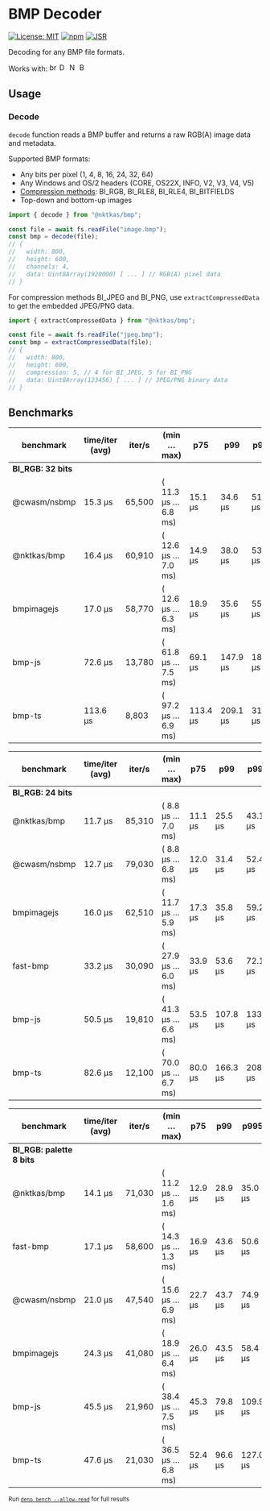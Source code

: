 # BMP Decoder

[![License: MIT](https://img.shields.io/badge/License-MIT-brightgreen.svg)](https://opensource.org/licenses/MIT)
[![npm](https://img.shields.io/npm/v/@nktkas/bmp)](https://www.npmjs.com/package/@nktkas/bmp)
[![JSR](https://jsr.io/badges/@nktkas/bmp)](https://jsr.io/@nktkas/bmp)

Decoding for any BMP file formats.

Works with:
<img alt="browsers" title="This package works with browsers." height="16px" src="https://jsr.io/logos/browsers.svg" />
<img alt="Deno" title="This package works with Deno." height="16px" src="https://jsr.io/logos/deno.svg" />
<img alt="Node.js" title="This package works with Node.js" height="16px" src="https://jsr.io/logos/node.svg" />
<img alt="Bun" title="This package works with Bun." height="16px" src="https://jsr.io/logos/bun.svg" />

## Usage

### Decode

`decode` function reads a BMP buffer and returns a raw RGB(A) image data and metadata.

Supported BMP formats:

- Any bits per pixel (1, 4, 8, 16, 24, 32, 64)
- Any Windows and OS/2 headers (CORE, OS22X, INFO, V2, V3, V4, V5)
- [Compression methods](https://learn.microsoft.com/en-us/openspecs/windows_protocols/ms-wmf/4e588f70-bd92-4a6f-b77f-35d0feaf7a57):
  BI_RGB, BI_RLE8, BI_RLE4, BI_BITFIELDS
- Top-down and bottom-up images

```ts
import { decode } from "@nktkas/bmp";

const file = await fs.readFile("image.bmp");
const bmp = decode(file);
// {
//   width: 800,
//   height: 600,
//   channels: 4,
//   data: Uint8Array(1920000) [ ... ] // RGB(A) pixel data
// }
```

For compression methods BI_JPEG and BI_PNG, use `extractCompressedData` to get the embedded JPEG/PNG data.

```ts
import { extractCompressedData } from "@nktkas/bmp";

const file = await fs.readFile("jpeg.bmp");
const bmp = extractCompressedData(file);
// {
//   width: 800,
//   height: 600,
//   compression: 5, // 4 for BI_JPEG, 5 for BI_PNG
//   data: Uint8Array(123456) [ ... ] // JPEG/PNG binary data
// }
```

## Benchmarks

| benchmark           | time/iter (avg) | iter/s | (min … max)         | p75      | p99      | p995     |
| ------------------- | --------------- | ------ | ------------------- | -------- | -------- | -------- |
| **BI_RGB: 32 bits** |                 |        |                     |          |          |          |
| @cwasm/nsbmp        | 15.3 µs         | 65,500 | ( 11.3 µs … 6.8 ms) | 15.1 µs  | 34.6 µs  | 51.3 µs  |
| @nktkas/bmp         | 16.4 µs         | 60,910 | ( 12.6 µs … 7.0 ms) | 14.9 µs  | 38.0 µs  | 53.8 µs  |
| bmpimagejs          | 17.0 µs         | 58,770 | ( 12.6 µs … 6.3 ms) | 18.9 µs  | 35.6 µs  | 55.9 µs  |
| bmp-js              | 72.6 µs         | 13,780 | ( 61.8 µs … 7.5 ms) | 69.1 µs  | 147.9 µs | 180.8 µs |
| bmp-ts              | 113.6 µs        | 8,803  | ( 97.2 µs … 6.9 ms) | 113.4 µs | 209.1 µs | 318.1 µs |

| benchmark           | time/iter (avg) | iter/s | (min … max)         | p75     | p99      | p995     |
| ------------------- | --------------- | ------ | ------------------- | ------- | -------- | -------- |
| **BI_RGB: 24 bits** |                 |        |                     |         |          |          |
| @nktkas/bmp         | 11.7 µs         | 85,310 | ( 8.8 µs … 7.0 ms)  | 11.1 µs | 25.5 µs  | 43.1 µs  |
| @cwasm/nsbmp        | 12.7 µs         | 79,030 | ( 8.8 µs … 6.8 ms)  | 12.0 µs | 31.4 µs  | 52.4 µs  |
| bmpimagejs          | 16.0 µs         | 62,510 | ( 11.7 µs … 5.9 ms) | 17.3 µs | 35.8 µs  | 59.2 µs  |
| fast-bmp            | 33.2 µs         | 30,090 | ( 27.9 µs … 6.0 ms) | 33.9 µs | 53.6 µs  | 72.1 µs  |
| bmp-js              | 50.5 µs         | 19,810 | ( 41.3 µs … 6.6 ms) | 53.5 µs | 107.8 µs | 133.0 µs |
| bmp-ts              | 82.6 µs         | 12,100 | ( 70.0 µs … 6.7 ms) | 80.0 µs | 166.3 µs | 208.7 µs |

| benchmark                  | time/iter (avg) | iter/s | (min … max)         | p75     | p99     | p995     |
| -------------------------- | --------------- | ------ | ------------------- | ------- | ------- | -------- |
| **BI_RGB: palette 8 bits** |                 |        |                     |         |         |          |
| @nktkas/bmp                | 14.1 µs         | 71,030 | ( 11.2 µs … 1.6 ms) | 12.9 µs | 28.9 µs | 35.0 µs  |
| fast-bmp                   | 17.1 µs         | 58,600 | ( 14.3 µs … 1.3 ms) | 16.9 µs | 43.6 µs | 50.6 µs  |
| @cwasm/nsbmp               | 21.0 µs         | 47,540 | ( 15.6 µs … 6.9 ms) | 22.7 µs | 43.7 µs | 74.9 µs  |
| bmpimagejs                 | 24.3 µs         | 41,080 | ( 18.9 µs … 6.4 ms) | 26.0 µs | 43.5 µs | 58.4 µs  |
| bmp-js                     | 45.5 µs         | 21,960 | ( 38.4 µs … 7.5 ms) | 45.3 µs | 79.8 µs | 109.9 µs |
| bmp-ts                     | 47.6 µs         | 21,030 | ( 36.5 µs … 6.8 ms) | 52.4 µs | 96.6 µs | 127.0 µs |

<sub>Run [`deno bench --allow-read`](https://docs.deno.com/runtime/reference/cli/bench/) for full results</sub>
